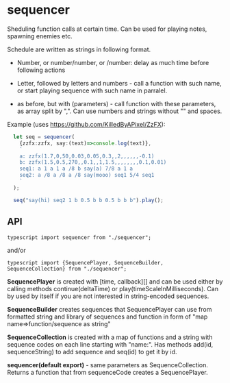 # sequencer

Sheduling function calls at certain time. Can be used for playing notes, spawning enemies etc.

Schedule are written as strings in following format.

* Number, or number/number, or /number: delay as much time before following actions

* Letter, followed by letters and numbers - call a function with such name, or start
playing sequence with such name in parralel.

* as before, but with (parameters) - call function with these parameters, as array split by ",". Can use numbers and strings without "" and spaces. 

Example (uses https://github.com/KilledByAPixel/ZzFX):

```typescript
  let seq = sequencer(
    {zzfx:zzfx, say:(text)=>console.log(text)},
    `
    a: zzfx(1.7,0,50,0.03,0.05,0.3,,2,,,,,,-0.1)
    b: zzfx(1.5,0.5,270,,0.1,,1,1.5,,,,,,,,0.1,0.01)
    seq1: a 1 a 1 a /8 b say(a) 7/8 a 1 a
    seq2: a /8 a /8 a /8 say(mooo) seq1 5/4 seq1
    `
  );

  seq("say(hi) seq2 1 b 0.5 b b 0.5 b b b").play();

```

## API

```typescript import sequencer from "./sequencer";```

and/or 

```typescript import {SequencePlayer, SequenceBuilder, SequenceCollection} from "./sequencer";```

**SequencePlayer** is created with [time, callback][] and can be used either by calling methods continue(deltaTime) or play(timeScaleInMilliseconds).
Can by used by itself if you are not interested in string-encoded sequences.

**SequenceBuilder** creates sequences that SequencePlayer can use from formatted string and library of sequences and function in form of "map name=>function/sequence as string"

**SequenceCollection** is created with a map of functions and a string with sequence codes on each line starting with "name:".
Has methods add(id, sequenceString) to add sequence and seq(id) to get it by id.

**sequencer(default export)** - same parameters as SequenceCollection. Returns a function that from sequenceCode creates a SequencePlayer.